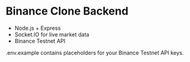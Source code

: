 # Binance Clone Backend

- Node.js + Express
- Socket.IO for live market data
- Binance Testnet API

.env.example contains placeholders for your Binance Testnet API keys.
